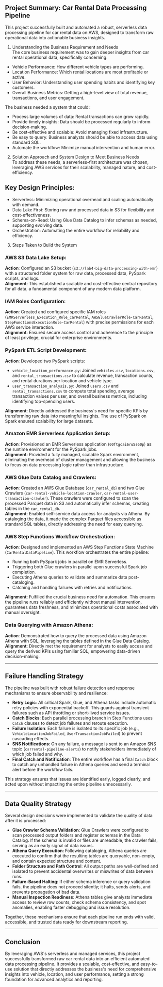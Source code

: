 ## Project Summary: Car Rental Data Processing Pipeline
This project successfully built and automated a robust, serverless data processing pipeline for car rental data on AWS, designed to transform raw operational data into actionable business insights.

1. Understanding the Business Requirement and Needs  
The core business requirement was to gain deeper insights from car rental operational data, specifically concerning:

- Vehicle Performance: How different vehicle types are performing.
- Location Performance: Which rental locations are most profitable or active.
- User Behavior: Understanding user spending habits and identifying key customers.
- Overall Business Metrics: Getting a high-level view of total revenue, transactions, and user engagement.

The business needed a system that could:

- Process large volumes of data: Rental transactions can grow rapidly.
- Provide timely insights: Data should be processed regularly to inform decision-making.
- Be cost-effective and scalable: Avoid managing fixed infrastructure.
- Be easy to query: Business analysts should be able to access data using standard SQL.
- Automate the workflow: Minimize manual intervention and human error.

2. Solution Approach and System Design to Meet Business Needs  
To address these needs, a serverless-first architecture was chosen, leveraging AWS services for their scalability, managed nature, and cost-efficiency.

## Key Design Principles:

- Serverless: Minimizing operational overhead and scaling automatically with demand.
- Data Lake First: Storing raw and processed data in S3 for flexibility and cost-effectiveness.
- Schema-on-Read: Using Glue Data Catalog to infer schemas as needed, supporting evolving data.
- Orchestration: Automating the entire workflow for reliability and efficiency.

3. Steps Taken to Build the System

### AWS S3 Data Lake Setup:
**Action**: Configured an S3 bucket (`s3://lab4-big-data-processing-with-emr`) with a structured folder system for raw data, processed data, PySpark scripts, and logs.  
**Alignment**: This established a scalable and cost-effective central repository for all data, a fundamental component of any modern data platform.

### IAM Roles Configuration:
**Action**: Created and configured specific IAM roles (`EMRServerless_Execution_Role_CarRental`, `AWSGlueCrawlerRole-CarRental`, `StepFunctionsExecutionRole-CarRental`) with precise permissions for each AWS service interaction.  
**Alignment**: Ensured secure access control and adherence to the principle of least privilege, crucial for enterprise environments.

### PySpark ETL Script Development:
**Action**: Developed two PySpark scripts:
- `vehicle_location_performance.py`: Joined `vehicles.csv`, `locations.csv`, and `rental_transactions.csv` to calculate revenue, transaction counts, and rental durations per location and vehicle type.
- `user_transaction_analysis.py`: Joined `users.csv` and `rental_transactions.csv` to compute total spending, average transaction values per user, and overall business metrics, including identifying top-spending users.

**Alignment**: Directly addressed the business's need for specific KPIs by transforming raw data into meaningful insights. The use of PySpark on Spark ensured scalability for large datasets.

### Amazon EMR Serverless Application Setup:
**Action**: Provisioned an EMR Serverless application (`00ftgcai6ru5s60p`) as the runtime environment for the PySpark jobs.  
**Alignment**: Provided a fully managed, scalable Spark environment, eliminating the overhead of cluster management and allowing the business to focus on data processing logic rather than infrastructure.

### AWS Glue Data Catalog and Crawlers:
**Action**: Created an AWS Glue Database (`car_rental_db`) and two Glue Crawlers (`car-rental-vehicle-location-crawler`, `car-rental-user-transaction-crawler`). These crawlers were configured to scan the processed Parquet data in S3 and automatically infer schemas, creating tables in the `car_rental_db`.  
**Alignment**: Enabled self-service data access for analysts via Athena. By cataloging the data, it made the complex Parquet files accessible as standard SQL tables, directly addressing the need for easy querying.

### AWS Step Functions Workflow Orchestration:
**Action**: Designed and implemented an AWS Step Functions State Machine (`CarRentalDataPipeline`). This workflow orchestrates the entire pipeline:
- Running both PySpark jobs in parallel on EMR Serverless.
- Triggering both Glue crawlers in parallel upon successful Spark job completion.
- Executing Athena queries to validate and summarize data post-cataloging.
- Catching and handling failures with retries and notifications.

**Alignment**: Fulfilled the crucial business need for automation. This ensures the pipeline runs reliably and efficiently without manual intervention, guarantees data freshness, and minimizes operational costs associated with manual oversight.

### Data Querying with Amazon Athena:
**Action**: Demonstrated how to query the processed data using Amazon Athena with SQL, leveraging the tables defined in the Glue Data Catalog.  
**Alignment**: Directly met the requirement for analysts to easily access and query the derived KPIs using familiar SQL, empowering data-driven decision-making.

---

## Failure Handling Strategy
The pipeline was built with robust failure detection and response mechanisms to ensure observability and resilience:

- **Retry Logic**: All critical Spark, Glue, and Athena tasks include automatic retry policies with exponential backoff. This guards against transient failures such as API throttling or short-lived service issues.
- **Catch Blocks**: Each parallel processing branch in Step Functions uses `Catch` clauses to detect job failures and reroute execution.
- **Failure Isolation**: Each failure is isolated to its specific job (e.g., `VehicleLocationJobFailed`, `UserTransactionJobFailed`) to prevent cascading effects.
- **SNS Notifications**: On any failure, a message is sent to an Amazon SNS topic (`carrental-pipeline-alerts`) to notify stakeholders immediately of which job failed and why.
- **Final Catch and Notification**: The entire workflow has a final `Catch` block to catch any unhandled failure in Athena queries and send a terminal alert before the workflow fails.

This strategy ensures that issues are identified early, logged clearly, and acted upon without impacting the entire pipeline unnecessarily.

---

## Data Quality Strategy
Several design decisions were implemented to validate the quality of data after it is processed:

- **Glue Crawler Schema Validation**: Glue Crawlers were configured to scan processed output folders and register schemas in the Data Catalog. If the schema is invalid or files are unreadable, the crawler fails, serving as an early signal of data issues.
- **Athena Query Execution**: Following cataloging, Athena queries are executed to confirm that the resulting tables are queryable, non-empty, and contain expected structure and content.
- **Folder Structure and Path Control**: All output paths are well-defined and isolated to prevent accidental overwrites or miswrites of data between runs.
- **Failure-Based Halting**: If either schema inference or query validation fails, the pipeline does not proceed silently; it halts, sends alerts, and prevents propagation of bad data.
- **Manual Inspection Readiness**: Athena tables give analysts immediate access to review row counts, check schema consistency, and spot anomalies, enabling faster debugging and issue resolution.

Together, these mechanisms ensure that each pipeline run ends with valid, accessible, and trusted data ready for downstream reporting.

---

## Conclusion
By leveraging AWS's serverless and managed services, this project successfully transformed raw car rental data into an efficient automated data processing pipeline. It provides a scalable, cost-effective, and easy-to-use solution that directly addresses the business's need for comprehensive insights into vehicle, location, and user performance, setting a strong foundation for advanced analytics and reporting.
